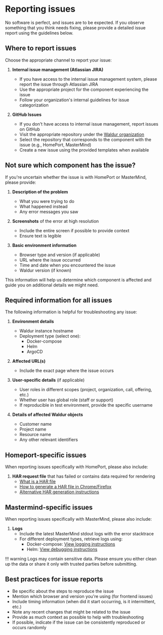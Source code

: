 # Reporting issues

No software is perfect, and issues are to be expected. If you observe something that you think needs fixing, please provide a detailed issue report using the guidelines below.

## Where to report issues

Choose the appropriate channel to report your issue:

1. **Internal issue management (Atlassian JIRA)**
   - If you have access to the internal issue management system, please report the issue through Atlassian JIRA
   - Use the appropriate project for the component experiencing the issue
   - Follow your organization's internal guidelines for issue categorization

2. **GitHub Issues**
   - If you don't have access to internal issue management, report issues on GitHub
   - Visit the appropriate repository under the [Waldur organization](https://github.com/waldur)
   - Select the repository that corresponds to the component with the issue (e.g., HomePort, MasterMind)
   - Create a new issue using the provided templates when available

## Not sure which component has the issue?

If you're uncertain whether the issue is with HomePort or MasterMind, please provide:

1. **Description of the problem**
    - What you were trying to do
    - What happened instead
    - Any error messages you saw

2. **Screenshots** of the error at high resolution
    - Include the entire screen if possible to provide context
    - Ensure text is legible

3. **Basic environment information**
    - Browser type and version (if applicable)
    - URL where the issue occurred
    - Time and date when you encountered the issue
    - Waldur version (if known)

This information will help us determine which component is affected and guide you on additional details we might need.

## Required information for all issues

The following information is helpful for troubleshooting any issue:

1. **Environment details**
    - Waldur instance hostname
    - Deployment type (select one):
        - Docker-compose
        - Helm
        - ArgoCD

2. **Affected URL(s)**
    - Include the exact page where the issue occurs

3. **User-specific details** (if applicable)
    - User roles in different scopes (project, organization, call, offering, etc.)
    - Whether user has global role (staff or support)
    - If reproducible in test environment, provide the specific username

4. **Details of affected Waldur objects**
    - Customer name
    - Project name
    - Resource name
    - Any other relevant identifiers

## Homeport-specific issues

When reporting issues specifically with HomePort, please also include:

1. **HAR request file** that has failed or contains data required for rendering
    - [What is a HAR file](https://www.keycdn.com/support/what-is-a-har-file)
    - [How to generate a HAR file in Chrome/Firefox](https://support.zendesk.com/hc/en-us/articles/204410413-Generating-a-HAR-file-for-troubleshooting)
    - [Alternative HAR generation instructions](https://support.box.com/hc/en-us/articles/360043696054-How-to-Generate-Network-Captures-for-Troubleshooting)

## Mastermind-specific issues

When reporting issues specifically with MasterMind, please also include:

1. **Logs**
    - Include the latest MasterMind stdout logs with the error stacktrace
    - For different deployment types, retrieve logs using:
        - Docker-compose: [View logging instructions](../admin-guide/deployment/docker-compose.md#logs)
        - Helm: [View debugging instructions](../admin-guide/debugging.md#helm_1)

!!! warning
    Logs may contain sensitive data. Please ensure you either clean up the data or share it only with trusted parties before submitting.

## Best practices for issue reports

- Be specific about the steps to reproduce the issue
- Mention which browser and version you're using (for frontend issues)
- Include timing information (when did it start occurring, is it intermittent, etc.)
- Note any recent changes that might be related to the issue
- Provide as much context as possible to help with troubleshooting
- If possible, indicate if the issue can be consistently reproduced or occurs randomly